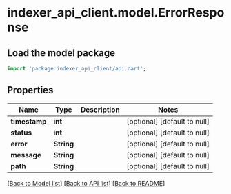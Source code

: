 # indexer_api_client.model.ErrorResponse

## Load the model package
```dart
import 'package:indexer_api_client/api.dart';
```

## Properties
Name | Type | Description | Notes
------------ | ------------- | ------------- | -------------
**timestamp** | **int** |  | [optional] [default to null]
**status** | **int** |  | [optional] [default to null]
**error** | **String** |  | [optional] [default to null]
**message** | **String** |  | [optional] [default to null]
**path** | **String** |  | [optional] [default to null]

[[Back to Model list]](../README.md#documentation-for-models) [[Back to API list]](../README.md#documentation-for-api-endpoints) [[Back to README]](../README.md)


